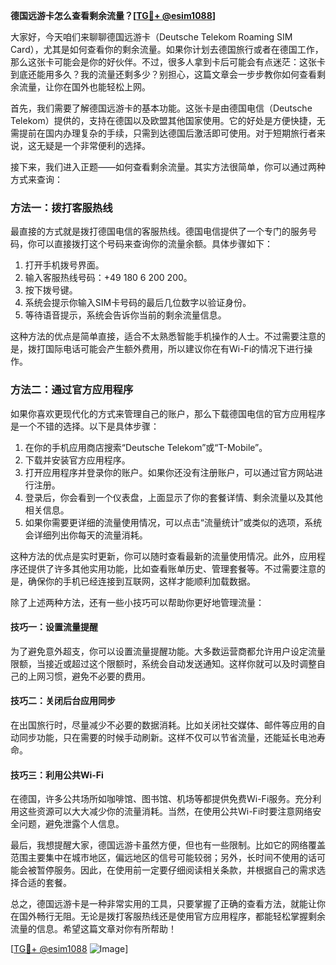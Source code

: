 **德国远游卡怎么查看剩余流量？[[TG💪+ @esim1088](https://t.me/s/esim1088)]**

大家好，今天咱们来聊聊德国远游卡（Deutsche Telekom Roaming SIM Card），尤其是如何查看你的剩余流量。如果你计划去德国旅行或者在德国工作，那么这张卡可能会是你的好伙伴。不过，很多人拿到卡后可能会有点迷茫：这张卡到底还能用多久？我的流量还剩多少？别担心，这篇文章会一步步教你如何查看剩余流量，让你在国外也能轻松上网。

首先，我们需要了解德国远游卡的基本功能。这张卡是由德国电信（Deutsche Telekom）提供的，支持在德国以及欧盟其他国家使用。它的好处是方便快捷，无需提前在国内办理复杂的手续，只需到达德国后激活即可使用。对于短期旅行者来说，这无疑是一个非常便利的选择。

接下来，我们进入正题——如何查看剩余流量。其实方法很简单，你可以通过两种方式来查询：

### 方法一：拨打客服热线

最直接的方式就是拨打德国电信的客服热线。德国电信提供了一个专门的服务号码，你可以直接拨打这个号码来查询你的流量余额。具体步骤如下：

1. 打开手机拨号界面。
2. 输入客服热线号码：+49 180 6 200 200。
3. 按下拨号键。
4. 系统会提示你输入SIM卡号码的最后几位数字以验证身份。
5. 等待语音提示，系统会告诉你当前的剩余流量信息。

这种方法的优点是简单直接，适合不太熟悉智能手机操作的人士。不过需要注意的是，拨打国际电话可能会产生额外费用，所以建议你在有Wi-Fi的情况下进行操作。

### 方法二：通过官方应用程序

如果你喜欢更现代化的方式来管理自己的账户，那么下载德国电信的官方应用程序是一个不错的选择。以下是具体步骤：

1. 在你的手机应用商店搜索“Deutsche Telekom”或“T-Mobile”。
2. 下载并安装官方应用程序。
3. 打开应用程序并登录你的账户。如果你还没有注册账户，可以通过官方网站进行注册。
4. 登录后，你会看到一个仪表盘，上面显示了你的套餐详情、剩余流量以及其他相关信息。
5. 如果你需要更详细的流量使用情况，可以点击“流量统计”或类似的选项，系统会详细列出你每天的流量消耗。

这种方法的优点是实时更新，你可以随时查看最新的流量使用情况。此外，应用程序还提供了许多其他实用功能，比如查看账单历史、管理套餐等。不过需要注意的是，确保你的手机已经连接到互联网，这样才能顺利加载数据。

除了上述两种方法，还有一些小技巧可以帮助你更好地管理流量：

#### 技巧一：设置流量提醒

为了避免意外超支，你可以设置流量提醒功能。大多数运营商都允许用户设定流量限额，当接近或超过这个限额时，系统会自动发送通知。这样你就可以及时调整自己的上网习惯，避免不必要的费用。

#### 技巧二：关闭后台应用同步

在出国旅行时，尽量减少不必要的数据消耗。比如关闭社交媒体、邮件等应用的自动同步功能，只在需要的时候手动刷新。这样不仅可以节省流量，还能延长电池寿命。

#### 技巧三：利用公共Wi-Fi

在德国，许多公共场所如咖啡馆、图书馆、机场等都提供免费Wi-Fi服务。充分利用这些资源可以大大减少你的流量消耗。当然，在使用公共Wi-Fi时要注意网络安全问题，避免泄露个人信息。

最后，我想提醒大家，德国远游卡虽然方便，但也有一些限制。比如它的网络覆盖范围主要集中在城市地区，偏远地区的信号可能较弱；另外，长时间不使用的话可能会被暂停服务。因此，在使用前一定要仔细阅读相关条款，并根据自己的需求选择合适的套餐。

总之，德国远游卡是一种非常实用的工具，只要掌握了正确的查看方法，就能让你在国外畅行无阻。无论是拨打客服热线还是使用官方应用程序，都能轻松掌握剩余流量的信息。希望这篇文章对你有所帮助！

[[TG💪+ @esim1088](https://t.me/s/esim1088) ![Image](https://i.postimg.cc/4NQfJmqS/Snipaste-2025-05-13-00-14-12.png)]